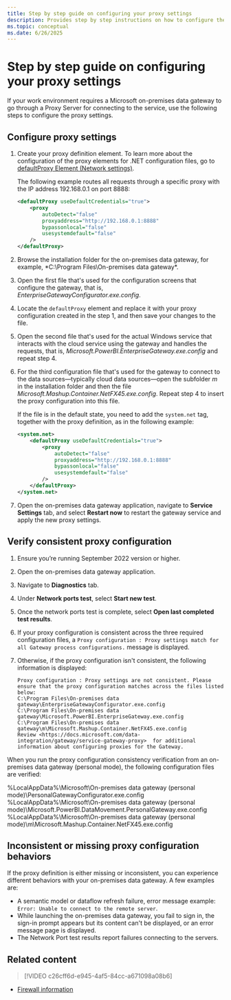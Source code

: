 ```yaml
---
title: Step by step guide on configuring your proxy settings
description: Provides step by step instructions on how to configure the proxy settings for the on-premises data gateway.
ms.topic: conceptual
ms.date: 6/26/2025
---
```

# Step by step guide on configuring your proxy settings

If your work environment requires a Microsoft on-premises data gateway to go through a Proxy Server for connecting to the service, use the following steps to configure the proxy settings.

## Configure proxy settings

1. Create your proxy definition element. To learn more about the configuration of the proxy elements for .NET configuration files, go to [defaultProxy Element (Network settings)](/dotnet/framework/configure-apps/file-schema/network/defaultproxy-element-network-settings).

   The following example routes all requests through a specific proxy with the IP address 192.168.0.1 on port 8888:

    ```xml
    <defaultProxy useDefaultCredentials="true">
        <proxy  
            autoDetect="false"  
            proxyaddress="http://192.168.0.1:8888"
            bypassonlocal="false"
            usesystemdefault="false"
        />
    </defaultProxy>
    ```

2. Browse the installation folder for the on-premises data gateway, for example, *C:\Program Files\On-premises data gateway\*.
3. Open the first file that's used for the configuration screens that configure the gateway, that is, *EnterpriseGatewayConfigurator.exe.config*.
4. Locate the `defaultProxy` element and replace it with your proxy configuration created in the step 1, and then save your changes to the file.
5. Open the second file that's used for the actual Windows service that interacts with the cloud service using the gateway and handles the requests, that is, *Microsoft.PowerBI.EnterpriseGateway.exe.config* and repeat step 4.
6. For the third configuration file that's used for the gateway to connect to the data sources&mdash;typically cloud data sources&mdash;open the subfolder *m* in the installation folder and then the file *Microsoft.Mashup.Container.NetFX45.exe.config*. Repeat step 4 to insert the proxy configuration into this file.

   If the file is in the default state, you need to add the `system.net` tag, together with the proxy definition, as in the following example:

    ```xml
    <system.net>
        <defaultProxy useDefaultCredentials="true">
            <proxy  
                autoDetect="false"  
                proxyaddress="http://192.168.0.1:8888"
                bypassonlocal="false"
                usesystemdefault="false"
            />
        </defaultProxy>
    </system.net>
    ```

7. Open the on-premises data gateway application, navigate to **Service Settings** tab, and select **Restart now** to restart the gateway service and apply the new proxy settings.

## Verify consistent proxy configuration

1. Ensure you’re running September 2022 version or higher.
2. Open the on-premises data gateway application.
3. Navigate to **Diagnostics** tab.
4. Under **Network ports test**, select **Start new test**.
5. Once the network ports test is complete, select **Open last completed test results**.
6. If your proxy configuration is consistent across the three required configuration files, a `Proxy configuration : Proxy settings match for all Gateway process configurations.` message is displayed.
7. Otherwise, if the proxy configuration isn't consistent, the following information is displayed:

   ```
   Proxy configuration : Proxy settings are not consistent. Please ensure that the proxy configuration matches across the files listed below:
   C:\Program Files\On-premises data gateway\EnterpriseGatewayConfigurator.exe.config
   C:\Program Files\On-premises data gateway\Microsoft.PowerBI.EnterpriseGateway.exe.config
   C:\Program Files\On-premises data gateway\m\Microsoft.Mashup.Container.NetFX45.exe.config
   Review <https://docs.microsoft.com/data-integration/gateway/service-gateway-proxy>  for additional information about configuring proxies for the Gateway.
   ```

When you run the proxy configuration consistency verification from an on-premises data gateway (personal mode), the following configuration files are verified:

   %LocalAppData%\Microsoft\On-premises data gateway (personal mode)\PersonalGatewayConfigurator.exe.config
   %LocalAppData%\Microsoft\On-premises data gateway (personal mode)\Microsoft.PowerBI.DataMovement.PersonalGateway.exe.config
   %LocalAppData%\Microsoft\On-premises data gateway (personal mode)\m\Microsoft.Mashup.Container.NetFX45.exe.config

## Inconsistent or missing proxy configuration behaviors

If the proxy definition is either missing or inconsistent, you can experience different behaviors with your on-premises data gateway. A few examples are:

* A semantic model or dataflow refresh failure, error message example: `Error: Unable to connect to the remote server`.
* While launching the on-premises data gateway, you fail to sign in, the sign-in prompt appears but its content can't be displayed, or an error message page is displayed.
* The Network Port test results report failures connecting to the servers.

## Related content

> [!VIDEO c26cff6d-e945-4af5-84cc-a671098a08b6]

* [Firewall information](service-gateway-tshoot.md#firewall-or-proxy)
